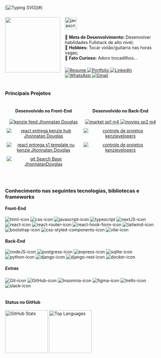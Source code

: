 [![Typing SVG](https://readme-typing-svg.herokuapp.com/?color=ffffff&size=26&center=false&vCenter=true&width=1000&lines=Olá!+Me+chamo+Jhonnatan+Douglas;Sou+estudante+de+Análise+e+Desenvolvimento+de+Sistemas;No+momento+estou+cursando+a+Kenzie+Academy+Brasil;Já+sou+um+Desenvolvedor+Front-End;Sou+de+Governador+Valadares,+Minas+Gerais;Seja+bem+vindo!;)](#)


###

<img align="left" style="display: inline-block; margin-right: 15px; margin-bottom: 5px;" height="181" src="https://i.giphy.com/media/26BGIqWh2R1fi6JDa/giphy.webp"/>

###

<div align="left">
  <img src="https://imageupload.io/ib/zV5vjEd3V1HixyF_1693341382.png" height="40" alt="javascript logo"  />
</div>

<div>
  <br>
  <span>🎯 <strong>Meta de Desenvolvimento:</strong> Desenvolver habilidades Fullstack de alto nível;</span><br>
  <span>🎸 <strong>Hobbies:</strong> Tocar violão/guitarra nas horas vagas;</span><br>
  <span>🤪 <strong>Fato Curioso:</strong> Adoro trocadilhos...</span><br>
</div>

###

<div align="left">
    <a href="https://drive.google.com/file/d/1dYCGLxXzp6o13DsVq-Ypsv5HYn_fH1US/view?usp=sharing" target="_blank">
      <img src="https://img.shields.io/badge/-Resume-%2346295A?style=for-the-badge&logo=readme&logoColor=white" alt="Resume" />
    </a>
    <a href="https://portfolio-jhonnatandev.vercel.app" target="_blank">
      <img src="https://img.shields.io/badge/Portfolio-%23000000.svg?style=for-the-badge&logo=firefox&logoColor=#FF7139" alt="Portfolio" />
    </a>
    <a href="https://www.linkedin.com/in/jhonnatan-douglas-dev/">
      <img src="https://img.shields.io/badge/LinkedIn-0077B5?style=for-the-badge&logo=linkedin&logoColor=white" alt="LinkedIn" />
    </a>
    <a href="https://api.whatsapp.com/send?phone=5533999328785&text=Ol%C3%A1,%20Jhonnatan!%20Tudo%20bem?%0D%0A%0D%0AFiquei%20interessado%20em%20sua%20experi%C3%AAncia%20como%20Desenvolvedor.%20Gostaria%20de%20conversar%20mais%20sobre%20uma%20oportunidade%20de%20emprego%20em%20nossa%20empresa.%0D%0A%0D%0AAguardo%20seu%20retorno%20para%20marcarmos%20uma%20entrevista.%20Obrigado!%0D%0A%0D%0AAtenciosamente,%0D%0ARecrutador%20da%20Empresa" target="_blank">
      <img src="https://img.shields.io/badge/WhatsApp-25D366?style=for-the-badge&logo=whatsapp&logoColor=white" alt="WhatsApp" />
    </a>
    <a href="mailto:jhonnatanaraujodev@gmail.com?subject=Oportunidade%20de%20Emprego&body=Ol%C3%A1%20Jhonnatan,%0D%0A%0D%0AGostar%C3%ADamos%20de%20conversar%20sobre%20uma%20oportunidade%20de%20emprego%20na%20nossa%20empresa.%0D%0A%0D%0AAtenciosamente,%0D%0AEquipe%20de%20Recrutamento" target="_blank">
      <img src="https://img.shields.io/badge/Gmail-D14836?style=for-the-badge&logo=gmail&logoColor=white" alt="Gmail" />
    </a>
</div>

<br>

<div align="left">
  <h3>Principais Projetos</h3>

  <div style="display: flex; flex-direction: row; justify-content: space-around; flex-wrap: wrap; margin-top: 20px;">
    <div style="text-align: center; width: 48%;">
      <h4>Desenvolvido no Front-End</h4>
      <a href="https://github.com/grupo7-T17/kenzie-feed">
        <img style="margin-bottom: 0.75rem;" src="https://github-readme-stats.vercel.app/api/pin/?username=grupo7-T17&repo=kenzie-feed&theme=outrun" alt="kenzie feed Jhonnatan Douglas" />
      </a>
      <a href="https://github.com/Kenzie-Academy-Brasil-Developers/react-entrega-kenzie-hub_JhonnatanDouglas">
        <img style="margin-bottom: 0.75rem;" src="https://github-readme-stats.vercel.app/api/pin/?username=Kenzie-Academy-Brasil-Developers&repo=react-entrega-kenzie-hub_JhonnatanDouglas&theme=outrun" alt="react entrega kenzie hub Jhonnatan Douglas" />
      </a>
      <a href="https://github.com/Kenzie-Academy-Brasil-Developers/react-entrega-s1-template-nu-kenzie_JhonnatanDouglas">
        <img style="margin-bottom: 0.75rem;" src="https://github-readme-stats.vercel.app/api/pin/?username=Kenzie-Academy-Brasil-Developers&repo=react-entrega-s1-template-nu-kenzie_JhonnatanDouglas&theme=outrun" alt="react entrega s1 template nu kenzie Jhonnatan Douglas" />
      </a>
      <a href="https://github.com/Kenzie-Academy-Brasil-Developers/gitSearchBase_JhonnatanDouglas">
        <img style="margin-bottom: 0.75rem;" src="https://github-readme-stats.vercel.app/api/pin/?username=Kenzie-Academy-Brasil-Developers&repo=gitSearchBase_JhonnatanDouglas&theme=outrun" alt="git Search Base JhonnatanDouglas" />
      </a>
    </div>
    <div style="text-align: center; width: 48%;">
      <h4>Desenvolvido no Back-End</h4>
      <a href="https://github.com/JhonnatanDouglas/market-sp1-m4">
        <img style="margin-bottom: 0.75rem;" src="https://github-readme-stats.vercel.app/api/pin/?username=JhonnatanDouglas&repo=m5-sp6-projeto-final-kanvas&theme=midnight-purple" alt="market sp1 m4" />
      </a>
      <a href="https://github.com/JhonnatanDouglas/movies-sp2-m4">
        <img style="margin-bottom: 0.75rem;" src="https://github-readme-stats.vercel.app/api/pin/?username=JhonnatanDouglas&repo=m5-sp5-bandkamp&theme=midnight-purple" alt="movies sp2 m4" />
      </a>
      <a href="https://github.com/JhonnatanDouglas/controle-de-projetos-kenzievelopers">
        <img style="margin-bottom: 0.75rem;" src="https://github-readme-stats.vercel.app/api/pin/?username=JhonnatanDouglas&repo=m5-sp4-kenzie-buster&theme=midnight-purple" alt="controle de projetos kenzievelopers" />
      </a>
      <a href="https://github.com/JhonnatanDouglas/m4-sp5-movies-typeorm">
        <img style="margin-bottom: 0.75rem;" src="https://github-readme-stats.vercel.app/api/pin/?username=JhonnatanDouglas&repo=m4-sp5-movies-typeorm&theme=midnight-purple" alt="controle de projetos kenzievelopers" />
      </a>
    </div>
  </div>
</div>

<br>
<br>

### Conhecimento nas seguintes tecnologias, bibliotecas e frameworks

#### Front-End

<div align="left">
    <img src="https://img.shields.io/badge/HTML5-E34F26?style=for-the-badge&logo=html5&logoColor=white" alt="html-icon">
    <img src="https://img.shields.io/badge/CSS3-1572B6?style=for-the-badge&logo=css3&logoColor=white" alt="css-icon">
    <img src="https://img.shields.io/badge/JavaScript-F7DF1E?style=for-the-badge&logo=javascript&logoColor=black" alt="javascript-icon">
    <img src="https://img.shields.io/badge/TypeScript-007ACC?style=for-the-badge&logo=typescript&logoColor=white" alt="typescript">
    <img src="https://img.shields.io/badge/Next-black?style=for-the-badge&logo=next.js&logoColor=white" alt="nextJS-icon">
    <img src="https://img.shields.io/badge/React-20232A?style=for-the-badge&logo=react&logoColor=61DAFB" alt="react-icon">
    <img src="https://img.shields.io/badge/React_Router-CA4245?style=for-the-badge&logo=react-router&logoColor=white" alt="react-router-icon">
    <img src="https://img.shields.io/badge/React%20Hook%20Form-%23EC5990.svg?style=for-the-badge&logo=reacthookform&logoColor=white" alt="react-hook-form-icon">
    <img src="https://img.shields.io/badge/Tailwind_CSS-38B2AC?style=for-the-badge&logo=tailwind-css&logoColor=white" alt="tailwind-icon">
    <img src="https://img.shields.io/badge/Bootstrap-563D7C?style=for-the-badge&logo=bootstrap&logoColor=white" alt="bootstrap-icon">
    <img src="https://img.shields.io/badge/styled--components-DB7093?style=for-the-badge&logo=styled-components&logoColor=white" alt="css-styled-components-icon">
    <img src="https://img.shields.io/badge/Vite-B73BFE?style=for-the-badge&logo=vite&logoColor=FFD62E" alt="vite-icon">
</div>

#### Back-End

<div align="left">
    <img src="https://img.shields.io/badge/node.js-6DA55F?style=for-the-badge&logo=node.js&logoColor=white" alt="nodeJS-icon">
    <img src="https://img.shields.io/badge/postgres-%23316192.svg?style=for-the-badge&logo=postgresql&logoColor=white" alt="postgress-icon">
    <img src="https://img.shields.io/badge/express.js-%23404d59.svg?style=for-the-badge&logo=express&logoColor=%2361DAFB" alt="express-icon">
    <img src="https://img.shields.io/badge/sqlite-%2307405e.svg?style=for-the-badge&logo=sqlite&logoColor=white" alt="sqlite-icon">
    <img src="https://img.shields.io/badge/python-3670A0?style=for-the-badge&logo=python&logoColor=ffdd54" alt="python-icon">
    <img src="https://img.shields.io/badge/django-%23092E20.svg?style=for-the-badge&logo=django&logoColor=white" alt="django-icon">
    <img src="https://img.shields.io/badge/DJANGO-REST-ff1709?style=for-the-badge&logo=django&logoColor=white&color=ff1709&labelColor=gray" alt="django-rest-icon">
    <img src="https://img.shields.io/badge/docker-%230db7ed.svg?style=for-the-badge&logo=docker&logoColor=white" alt="docker-icon">
</div>

##### Extras

<div align="left">
    <img src="https://img.shields.io/badge/Git-E34F26?style=for-the-badge&logo=git&logoColor=white" alt="Git-icon">
    <img src="https://img.shields.io/badge/GitHub-100000?style=for-the-badge&logo=github&logoColor=white" alt="GitHub-icon">
    <img src="https://img.shields.io/badge/Insomnia-5849be?style=for-the-badge&logo=Insomnia&logoColor=white" alt="Insomnia-icon">
    <img src="https://img.shields.io/badge/Figma-F24E1E?style=for-the-badge&logo=figma&logoColor=white" alt="figma-icon">
    <img src="https://img.shields.io/badge/Trello-0052CC?style=for-the-badge&logo=trello&logoColor=white" alt="trello-icon">
    <img src="https://img.shields.io/badge/Slack-4A154B?style=for-the-badge&logo=slack&logoColor=white" alt="slack-icon">
</div>
<br>

<div align="left">

#### Status no GitHub

</div>
<div align="left">
  <img src="https://github-readme-stats.vercel.app/api?username=JhonnatanDouglas&hide_title=true&hide_rank=true&show_icons=true&include_all_commits=true&count_private=true&disable_animations=false&theme=midnight-purple&locale=pt-br&hide_border=false" height="140" alt="GitHub Stats" />
  <img src="https://github-readme-stats.vercel.app/api/top-langs?username=JhonnatanDouglas&locale=pt-br&hide_title=true&layout=compact&card_width=320&langs_count=4&theme=outrun&hide_border=false" height="140" alt="Top Languages" />
</div>

